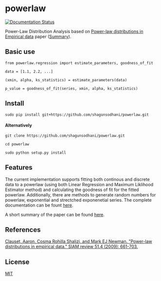 # powerlaw

[![Documentation Status](https://readthedocs.org/projects/powerlaw/badge/?version=latest)](http://powerlaw.readthedocs.org/en/latest/?badge=latest)

Power-Law Distribution Analysis based on [Power-law distributions in Empirical data](http://arxiv.org/pdf/0706.1062.pdf) paper ([Summary](/paper/README.md)).

## Basic use


```
from powerlaw.regression import estimate_parameters, goodness_of_fit

data = [1.1, 2.2, ...]

(xmin, alpha, ks_statistics) = estimate_parameters(data)

p_value = goodness_of_fit(series, xmin, alpha, ks_statistics)
```

## Install

```
sudo pip install git+https://github.com/shagunsodhani/powerlaw.git
```

#### Alternatively

```
git clone https://github.com/shagunsodhani/powerlaw.git

cd powerlaw

sudo python setup.py install
```

## Features

The current implementation supports fitting both continous and discrete data to a powerlaw (using both Linear Regression and Maximum Liklihood Estimator method) and calculating the goodness of fit for the fitted powerlaw. Additionally, there are methods to generate random numbers for powerlaw, exponential and strectched exponenetial series. The complete documentation can be fount [here](https://powerlaw.readthedocs.org).

A short summary of the paper can be found [here](/paper/README.md).

## References

[Clauset, Aaron, Cosma Rohilla Shalizi, and Mark EJ Newman. "Power-law distributions in empirical data." SIAM review 51.4 (2009): 661-703.](http://arxiv.org/pdf/0706.1062.pdf)

## License

[MIT](http://shagun.mit-license.org/)